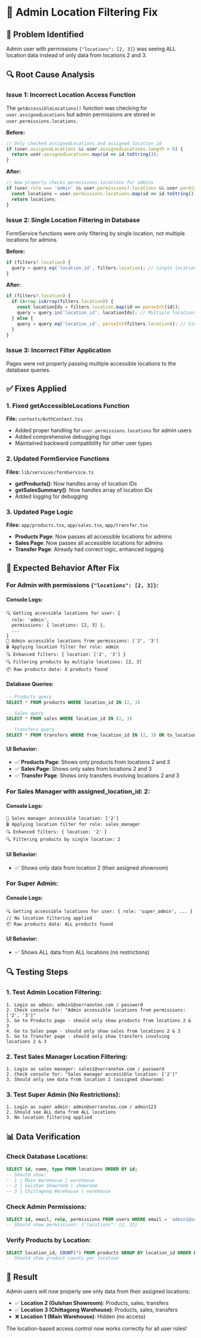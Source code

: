 # 🔧 Admin Location Filtering Fix

## 🚨 **Problem Identified**

Admin user with permissions `{"locations": [2, 3]}` was seeing ALL location data instead of only data from locations 2 and 3.

## 🔍 **Root Cause Analysis**

### **Issue 1: Incorrect Location Access Function**
The `getAccessibleLocations()` function was checking for `user.assignedLocations` but admin permissions are stored in `user.permissions.locations`.

**Before:**
```typescript
// Only checked assignedLocations and assigned_location_id
if (user.assignedLocations && user.assignedLocations.length > 0) {
  return user.assignedLocations.map(id => id.toString());
}
```

**After:**
```typescript
// Now properly checks permissions.locations for admins
if (user.role === 'admin' && user.permissions?.locations && user.permissions.locations.length > 0) {
  const locations = user.permissions.locations.map(id => id.toString());
  return locations;
}
```

### **Issue 2: Single Location Filtering in Database**
FormService functions were only filtering by single location, not multiple locations for admins.

**Before:**
```typescript
if (filters?.location) {
  query = query.eq('location_id', filters.location); // Single location only
}
```

**After:**
```typescript
if (filters?.location) {
  if (Array.isArray(filters.location)) {
    const locationIds = filters.location.map(id => parseInt(id));
    query = query.in('location_id', locationIds); // Multiple locations
  } else {
    query = query.eq('location_id', parseInt(filters.location)); // Single location
  }
}
```

### **Issue 3: Incorrect Filter Application**
Pages were not properly passing multiple accessible locations to the database queries.

## ✅ **Fixes Applied**

### **1. Fixed getAccessibleLocations Function**
**File:** `contexts/AuthContext.tsx`

- Added proper handling for `user.permissions.locations` for admin users
- Added comprehensive debugging logs
- Maintained backward compatibility for other user types

### **2. Updated FormService Functions**
**Files:** `lib/services/formService.ts`

- **getProducts()**: Now handles array of location IDs
- **getSalesSummary()**: Now handles array of location IDs
- Added logging for debugging

### **3. Updated Page Logic**
**Files:** `app/products.tsx`, `app/sales.tsx`, `app/transfer.tsx`

- **Products Page**: Now passes all accessible locations for admins
- **Sales Page**: Now passes all accessible locations for admins  
- **Transfer Page**: Already had correct logic, enhanced logging

## 🧪 **Expected Behavior After Fix**

### **For Admin with permissions `{"locations": [2, 3]}`:**

#### **Console Logs:**
```
🔍 Getting accessible locations for user: {
  role: 'admin',
  permissions: { locations: [2, 3] },
  ...
}
📍 Admin accessible locations from permissions: ['2', '3']
🔒 Applying location filter for role: admin
🔍 Enhanced filters: { location: ['2', '3'] }
🔍 Filtering products by multiple locations: [2, 3]
📦 Raw products data: X products found
```

#### **Database Queries:**
```sql
-- Products query
SELECT * FROM products WHERE location_id IN (2, 3)

-- Sales query  
SELECT * FROM sales WHERE location_id IN (2, 3)

-- Transfers query
SELECT * FROM transfers WHERE from_location_id IN (2, 3) OR to_location_id IN (2, 3)
```

#### **UI Behavior:**
- ✅ **Products Page**: Shows only products from locations 2 and 3
- ✅ **Sales Page**: Shows only sales from locations 2 and 3
- ✅ **Transfer Page**: Shows only transfers involving locations 2 and 3

### **For Sales Manager with assigned_location_id: 2:**

#### **Console Logs:**
```
📍 Sales manager accessible location: ['2']
🔒 Applying location filter for role: sales_manager
🔍 Enhanced filters: { location: '2' }
🔍 Filtering products by single location: 2
```

#### **UI Behavior:**
- ✅ Shows only data from location 2 (their assigned showroom)

### **For Super Admin:**

#### **Console Logs:**
```
🔍 Getting accessible locations for user: { role: 'super_admin', ... }
// No location filtering applied
📦 Raw products data: ALL products found
```

#### **UI Behavior:**
- ✅ Shows ALL data from ALL locations (no restrictions)

## 🔍 **Testing Steps**

### **1. Test Admin Location Filtering:**
```
1. Login as admin: admin1@serranotex.com / password
2. Check console for: "Admin accessible locations from permissions: ['2', '3']"
3. Go to Products page - should only show products from locations 2 & 3
4. Go to Sales page - should only show sales from locations 2 & 3
5. Go to Transfer page - should only show transfers involving locations 2 & 3
```

### **2. Test Sales Manager Location Filtering:**
```
1. Login as sales manager: sales1@serranotex.com / password
2. Check console for: "Sales manager accessible location: ['2']"
3. Should only see data from location 2 (assigned showroom)
```

### **3. Test Super Admin (No Restrictions):**
```
1. Login as super admin: admin@serranotex.com / admin123
2. Should see ALL data from ALL locations
3. No location filtering applied
```

## 📊 **Data Verification**

### **Check Database Locations:**
```sql
SELECT id, name, type FROM locations ORDER BY id;
-- Should show:
-- 1 | Main Warehouse | warehouse
-- 2 | Gulshan Showroom | showroom  
-- 3 | Chittagong Warehouse | warehouse
```

### **Check Admin Permissions:**
```sql
SELECT id, email, role, permissions FROM users WHERE email = 'admin1@serranotex.com';
-- Should show permissions: {"locations": [2, 3]}
```

### **Verify Products by Location:**
```sql
SELECT location_id, COUNT(*) FROM products GROUP BY location_id ORDER BY location_id;
-- Should show product counts per location
```

## 🎉 **Result**

Admin users will now properly see only data from their assigned locations:
- ✅ **Location 2 (Gulshan Showroom)**: Products, sales, transfers
- ✅ **Location 3 (Chittagong Warehouse)**: Products, sales, transfers
- ❌ **Location 1 (Main Warehouse)**: Hidden (no access)

The location-based access control now works correctly for all user roles!
